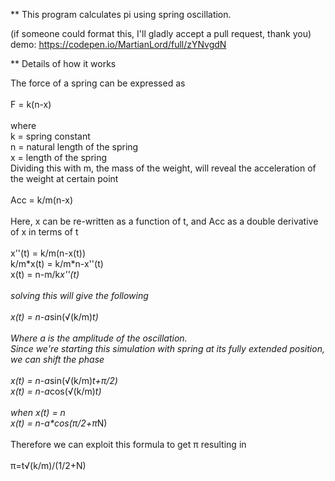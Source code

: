 ** This program calculates pi using spring oscillation.  

 (if someone could format this, I'll gladly accept a pull request, thank you)  
demo: https://codepen.io/MartianLord/full/zYNvgdN  

** Details of how it works

The force of a spring can be expressed as<br>
<br>
F = k(n-x)<br>
<br>
where<br>
k = spring constant<br>
n = natural length of the spring<br>
x = length of the spring<br>
Dividing this with m, the mass of the weight, will reveal the acceleration of the weight at certain point<br>
<br>
Acc = k/m(n-x)<br>
<br>
Here, x can be re-written as a function of t, and Acc as a double derivative of x in terms of t<br>
<br>
x''(t) = k/m(n-x(t))<br>
k/m\*x(t) = k/m\*n-x''(t)<br>
x(t) = n-m/k*x''(t)<br>
<br>
solving this will give the following<br>
<br>
x(t) = n-a*sin(√(k/m)*t)<br>
<br>
Where a is the amplitude of the oscillation.<br>
Since we're starting this simulation with spring at its fully extended position, we can shift the phase<br>
<br>
x(t) = n-a*sin(√(k/m)*t+π/2)<br>
x(t) = n-a*cos(√(k/m)*t)<br>
<br>
when x(t) = n<br>
x(t) = n-a\*cos(π/2+π*N)<br>
<br>
Therefore we can exploit this formula to get π resulting in<br>
<br>
π=t√(k/m)/(1/2+N)<br>